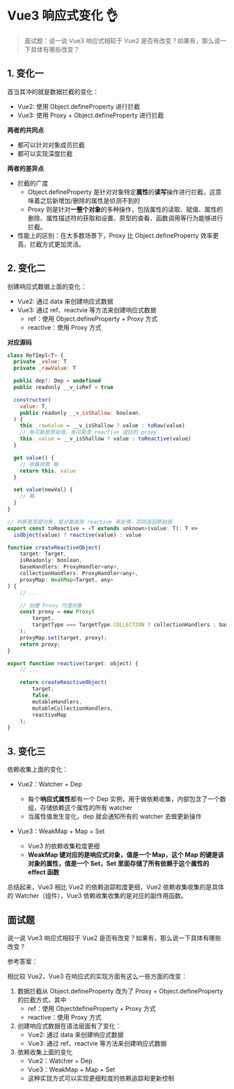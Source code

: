 # Vue3 响应式变化 👌

> 面试题：说一说 Vue3 响应式相较于 Vue2 是否有改变？如果有，那么说一下具体有哪些改变？

## **1. 变化一**

首当其冲的就是数据拦截的变化：

-   Vue2: 使用 Object.defineProperty 进行拦截
-   Vue3: 使用 Proxy + Object.defineProperty 进行拦截

**两者的共同点**

-   都可以针对对象成员拦截
-   都可以实现深度拦截

**两者的差异点**

-   拦截的广度
    -   Object.defineProperty 是针对对象特定**属性**的**读写**操作进行拦截，这意味着之后新增加/删除的属性是侦测不到的
    -   Proxy 则是针对**一整个对象**的多种操作，包括属性的读取、赋值、属性的删除、属性描述符的获取和设置、原型的查看、函数调用等行为能够进行拦截。
-   性能上的区别：在大多数场景下，Proxy 比 Object.defineProperty 效率更高，拦截方式更加灵活。

## **2. 变化二**

创建响应式数据上面的变化：

-   Vue2: 通过 data 来创建响应式数据
-   Vue3: 通过 ref、reactvie 等方法来创建响应式数据
    -   ref：使用 Object.defineProperty + Proxy 方式
    -   reactive：使用 Proxy 方式

**对应源码**

```js
class RefImpl<T> {
  private _value: T
  private _rawValue: T

  public dep?: Dep = undefined
  public readonly __v_isRef = true

  constructor(
    value: T,
    public readonly __v_isShallow: boolean,
  ) {
    this._rawValue = __v_isShallow ? value : toRaw(value)
    // 有可能是原始值，有可能是 reactive 返回的 proxy
    this._value = __v_isShallow ? value : toReactive(value)
  }

  get value() {
    // 收集依赖 略
    return this._value
  }

  set value(newVal) {
    // 略
  }
}

// 判断是否是对象，是对象就用 reactive 来处理，否则返回原始值
export const toReactive = <T extends unknown>(value: T): T =>
  isObject(value) ? reactive(value) : value
```

```js
function createReactiveObject(
    target: Target,
    isReadonly: boolean,
    baseHandlers: ProxyHandler<any>,
    collectionHandlers: ProxyHandler<any>,
    proxyMap: WeakMap<Target, any>
) {
    // ...

    // 创建 Proxy 代理对象
    const proxy = new Proxy(
        target,
        targetType === TargetType.COLLECTION ? collectionHandlers : baseHandlers
    );
    proxyMap.set(target, proxy);
    return proxy;
}

export function reactive(target: object) {
    // ...

    return createReactiveObject(
        target,
        false,
        mutableHandlers,
        mutableCollectionHandlers,
        reactiveMap
    );
}
```

## **3. 变化三**

依赖收集上面的变化：

-   Vue2：Watcher + Dep

    -   每个**响应式属性**都有一个 Dep 实例，用于做依赖收集，内部包含了一个数组，存储依赖这个属性的所有 watcher
    -   当属性值发生变化，dep 就会通知所有的 watcher 去做更新操作

-   Vue3：WeakMap + Map + Set
    -   Vue3 的依赖收集粒度更细
    -   **WeakMap 键对应的是响应式对象，值是一个 Map，这个 Map 的键是该对象的属性，值是一个 Set，Set 里面存储了所有依赖于这个属性的 effect 函数**

总结起来，Vue3 相比 Vue2 的依赖追踪粒度更细，Vue2 依赖收集收集的是具体的 Watcher（组件），Vue3 依赖收集收集的是对应的副作用函数。

## 面试题

说一说 Vue3 响应式相较于 Vue2 是否有改变？如果有，那么说一下具体有哪些改变？

参考答案：

相比较 Vue2，Vue3 在响应式的实现方面有这么一些方面的改变：

1.  数据拦截从 Object.defineProperty 改为了 Proxy + Object.defineProperty 的拦截方式，其中
    -   ref：使用 ObjectdefineProperty + Proxy 方式
    -   reactive：使用 Proxy 方式
2.  创建响应式数据在语法层面有了变化：
    -   Vue2: 通过 data 来创建响应式数据
    -   Vue3: 通过 ref、reactvie 等方法来创建响应式数据
3.  依赖收集上面的变化
    -   Vue2：Watcher + Dep
    -   Vue3：WeakMap + Map + Set
    -   这种实现方式可以实现更细粒度的依赖追踪和更新控制
